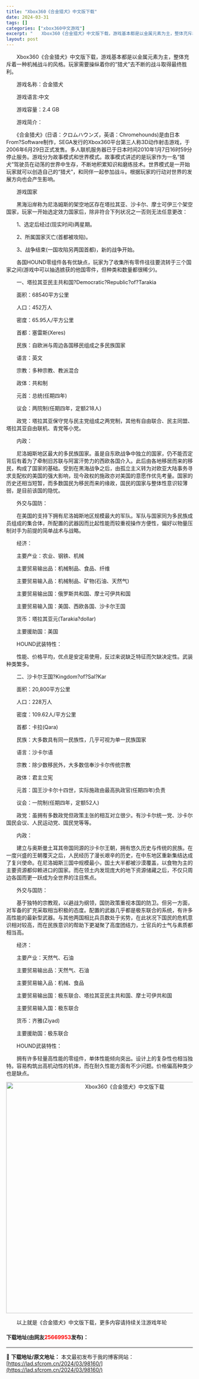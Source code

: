 ```yaml
---
title: "Xbox360《合金猎犬》中文版下载"
date: 2024-03-31
tags: []
categories: ["xbox360中文游戏"]
excerpt: "　　Xbox360《合金猎犬》中文版下载，游戏基本都是以金属元素为主，整体充斥着一种机械战斗的风格。玩家需要操纵着你的&ldquo;猎犬&rdquo;去不断的战斗取得最终胜利。 　　游戏名称：合金猎犬 　　游戏语言:中文 　　游戏容量：2.4 GB 　　游戏简介： 　　《合金猎犬》(日语：クロムハウ&hellip;"
layout: post
---
```


 <p>　　Xbox360《合金猎犬》中文版下载，游戏基本都是以金属元素为主，整体充斥着一种机械战斗的风格。玩家需要操纵着你的&ldquo;猎犬&rdquo;去不断的战斗取得最终胜利。</p> <p>　　游戏名称：合金猎犬</p> <p>　　游戏语言:中文</p> <p>　　游戏容量：2.4 GB</p> <p>　　游戏简介：</p> <p>　　《合金猎犬》(日语：クロムハウンズ，英语：Chromehounds)是由日本From?Software制作，SEGA发行的Xbox360平台第三人称3D动作射击游戏，于2006年6月29日正式发售。多人联机服务器已于日本时间2010年1月7日16时59分停止服务。游戏分为故事模式和世界模式。故事模式讲述的是玩家作为一名&ldquo;猎犬&rdquo;驾驶员在动荡的世界中生存，不断地积累知识和磨练技术。世界模式是一开始玩家就可以创造自己的&ldquo;猎犬&rdquo;，和同伴一起参加战斗。根据玩家的行动对世界的发展方向也会产生影响。</p> <p>　　游戏国家</p> <p>　　黑海沿岸称为尼洛姆斯的架空地区存在塔拉其亚、沙卡尔、摩士可伊三个架空国家，玩家一开始选定效力国家后，除非符合下列状况之一否则无法任意更改：</p> <p>　　1、选定后经过(现实时间)两星期。</p> <p>　　2、所属国家灭亡(首都被攻陷)。</p> <p>　　3、战争结束(一国攻陷另两国首都)，新的战争开始。</p> <p>　　各国HOUND零组件各有优缺点，玩家为了收集所有零件往往要流转于三个国家之间(游戏中可以抽选掳获的他国零件，但种类和数量都很稀少)。</p> <p>　　一、塔拉其亚民主共和国?Democratic?Republic?of?Tarakia</p> <p>　　面积：68540平方公里</p> <p>　　人口：452万人</p> <p>　　密度：65.95人/平方公里</p> <p>　　首都：塞雷斯(Xeres)</p> <p>　　民族：自欧洲与周边各国移民组成之多民族国家</p> <p>　　语言：英文</p> <p>　　宗教：多种宗教、教派混合</p> <p>　　政体：共和制</p> <p>　　元首：总统(任期四年)</p> <p>　　议会：两院制(任期四年，定额218人)</p> <p>　　政党：塔拉其亚保守党与民主党组成之两党制，其他有自由联合、民主同盟、塔拉其亚自由联机、青党等小党。</p> <p>　　内政：</p> <p>　　尼洛姆斯地区最大的多民族国家。虽是自东欧战争中独立的国家，仍不能否定背后有着为了牵制旧苏联与阿富汗势力的西欧各国介入。此后由各地移居而来的移民，构成了国家的基础。受到在黑海战争之后，由孤立主义转为对欧亚大陆事务寻求支配权的美国的强大影响，现今政权的施政亦对美国的意愿作优先考量。国家的历史还相当短暂，而多数国民为移民而来的缘故，国民的国家与整体性意识较薄弱，是目前该国的隐忧。</p> <p>　　外交与国防：</p> <p>　　在美国的支持下拥有尼洛姆斯地区规模最大的军队。军队与国家同为多民族成员组成的集合体，所配置的武器因而比起性能而较重视操作方便性，偏好以物量压制对手为前提的简单战术与战略。</p> <p>　　经济：</p> <p>　　主要产业：农业、钢铁、机械</p> <p>　　主要贸易输出品：机械制品、食品、纤维</p> <p>　　主要贸易输入品：机械制品、矿物(石油、天然气)</p> <p>　　主要贸易输出国：俄罗斯共和国、摩士可伊共和国</p> <p>　　主要贸易输入国：美国、西欧各国、沙卡尔王国</p> <p>　　货币：塔拉其亚元(Tarakia?dollar)</p> <p>　　主要援助国：美国</p> <p>　　HOUND武装特性：</p> <p>　　性能、价格平均，优点是安定易使用，反过来说缺乏特征而欠缺决定性。武装种类繁多。</p> <p>　　二、沙卡尔王国?Kingdom?of?Sal?Kar</p> <p>　　面积：20,800平方公里</p> <p>　　人口：228万人</p> <p>　　密度：109.62人/平方公里</p> <p>　　首都：卡拉(Qara)</p> <p>　　民族：大多数具有同一民族性，几乎可视为单一民族国家</p> <p>　　语言：沙卡尔语</p> <p>　　宗教：除少数移民外，大多数信奉沙卡尔传统宗教</p> <p>　　政体：君主立宪</p> <p>　　元首：国王沙卡尔十四世，实际施政由最高执政官(任期四年)负责</p> <p>　　议会：一院制(任期四年，定额52人)</p> <p>　　政党：虽拥有多数政党但政策主张的相互对立很少。有沙卡尔统一党、沙卡尔国民会议、人民运动党、国民党等等。</p> <p>　　内政：</p> <p>　　建立与奥斯曼土耳其帝国同源的沙卡尔王朝，拥有悠久历史与传统的民族。在一度兴盛的王朝覆灭之后，人民经历了漫长艰辛的历史，在中东地区重新集结达成了复兴使命。在尼洛姆斯三国中规模最小，国土大半都被沙漠覆盖，以食物为主的主要资源都仰赖进口的国家。而在领土内发现庞大的地下资源储藏之后，不仅只周边各国而更一跃成为全世界的注目焦点。</p> <p>　　外交与国防：</p> <p>　　基于独特的宗教观，以避战为纲领，国防政策重视本国的防卫。但另一方面，对军备的扩充采取相当积极的态度。配置的武器几乎都是极东联合的系统，有许多高性能的最新型武器。与其他两国相比兵员数处于劣势，在此状况下国民的危机意识相对较高，而在民族意识的帮助下更凝聚了高度团结力，士官兵的士气与素质都相当高。</p> <p>　　经济：</p> <p>　　主要产业：天然气、石油</p> <p>　　主要贸易输出品：天然气、石油</p> <p>　　主要贸易输入品：机械、食品</p> <p>　　主要贸易输出国：极东联合、塔拉其亚民主共和国、摩士可伊共和国</p> <p>　　主要贸易输入国：极东联合</p> <p>　　货币：齐雅(Ziyad)</p> <p>　　主要援助国：极东联合</p> <p>　　HOUND武装特性：</p> <p>　　拥有许多轻量高性能的零组件，单体性能倾向突出。设计上的复杂性也相当独特。容易构筑出高机动性的机体，而在耐久性能方面有不少问题。价格偏高种类少也是缺点。</p> <p align="center"><img align="" border="0" src="https://lad.sfcrom.cn/wp-content/uploads/2024/03/20240330_66083de2eda2a.jpg" width="624" alt="Xbox360《合金猎犬》中文版下载" /></p> <p>　　以上就是《合金猎犬》中文版下载，更多内容请持续关注游戏年轮</p> <p><h4>下载地址(由网友<font color="red">25669953</font>发布)：</h4></p> 

---
📖 **下载地址/原文地址：** 本文最初发布于我的博客网站：[https://lad.sfcrom.cn/2024/03/98160/](https://lad.sfcrom.cn/2024/03/98160/)

